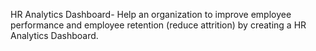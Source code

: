 HR Analytics Dashboard- Help an organization to improve employee performance and employee retention (reduce attrition) by creating a HR Analytics Dashboard.
